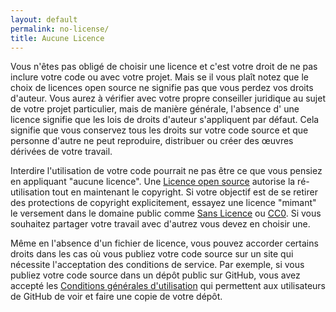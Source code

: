 ```yaml
---
layout: default
permalink: no-license/
title: Aucune Licence
---
```


Vous n'êtes pas obligé de choisir une licence et c'est votre droit de ne pas inclure votre code ou avec votre projet. Mais se il vous plaît notez que le choix de licences open source ne signifie pas que vous perdez vos droits d'auteur.
Vous aurez à vérifier avec votre propre conseiller juridique au sujet de votre projet particulier, mais de manière générale, l'absence d' une licence signifie que les lois de droits d'auteur s'appliquent par défaut. Cela signifie que vous conservez tous les droits sur votre code source et que personne d'autre ne peut reproduire, distribuer ou créer des œuvres dérivées de votre travail.

Interdire l'utilisation de votre code pourrait ne pas être ce que vous pensiez en appliquant "aucune licence". Une [Licence open source](/) autorise la ré-utilisation tout en maintenant le copyright.
Si votre objectif est de se retirer des protections de copyright explicitement, essayez une licence "mimant" le versement dans le domaine public comme [Sans Licence](/licenses/unlicense/) ou [CC0](/licenses/cc0). Si vous souhaitez partager votre travail avec d'autrez vous devez en choisir une.

Même en l'absence d'un fichier de licence, vous pouvez accorder certains droits dans les cas où vous publiez votre code source sur un site qui nécessite l'acceptation des conditions de service. Par exemple, si vous publiez votre code source dans un dépôt public sur GitHub, vous avez accepté les [Conditions générales d'utilisation](https://help.github.com/articles/github-terms-of-service) qui permettent aux utilisateurs de GitHub de voir et faire une copie de votre dépôt.
